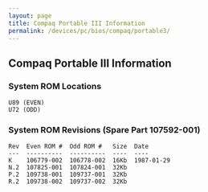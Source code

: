 ```yaml
---
layout: page
title: Compaq Portable III Information
permalink: /devices/pc/bios/compaq/portable3/
---
```


Compaq Portable III Information
---

### System ROM Locations

	U89 (EVEN)
	U72 (ODD)

### System ROM Revisions (Spare Part 107592-001)

	Rev  Even ROM #  Odd ROM #   Size  Date
	---  ----------  ----------  ----  ----
	K    106779-002  106778-002  16Kb  1987-01-29
	N.2  107825-001  107824-001  32Kb
	P.2  109738-001  109737-001  32Kb
	R.2  109738-002  109737-002  32Kb
